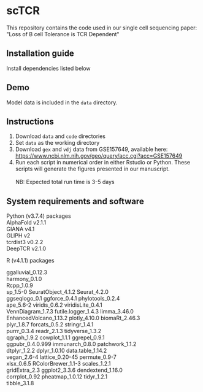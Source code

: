 # scTCR

This repository contains the code used in our single cell sequencing paper: "Loss of B cell Tolerance is TCR Dependent"

## Installation guide
Install dependencies listed below

## Demo
Model data is included in the `data` directory.

## Instructions
1. Download `data` and `code` directories
2. Set `data` as the working directory
3. Download `gex` and `vdj` data from GSE157649, available here: https://www.ncbi.nlm.nih.gov/geo/query/acc.cgi?acc=GSE157649
4. Run each script in numerical order in either Rstudio or Python.  These scripts will generate the figures presented in our manuscript.\
\
NB: Expected total run time is 3-5 days

## System requirements and software

Python (v3.7.4) packages\
AlphaFold v2.1.1\
GIANA v4.1\
GLIPH v2\
tcrdist3 v0.2.2\
DeepTCR v2.1.0


R (v4.1.1) packages

ggalluvial_0.12.3\
harmony_0.1.0\
Rcpp_1.0.9\
sp_1.5-0               SeuratObject_4.1.2     Seurat_4.2.0          
ggseqlogo_0.1          ggforce_0.4.1          phylotools_0.2.4      
ape_5.6-2              viridis_0.6.2          viridisLite_0.4.1     
VennDiagram_1.7.3      futile.logger_1.4.3    limma_3.46.0          
EnhancedVolcano_1.13.2 plotly_4.10.0          biomaRt_2.46.3        
plyr_1.8.7             forcats_0.5.2          stringr_1.4.1         
purrr_0.3.4            readr_2.1.3            tidyverse_1.3.2       
qgraph_1.9.2           cowplot_1.1.1          ggrepel_0.9.1         
ggpubr_0.4.0.999       immunarch_0.8.0        patchwork_1.1.2       
dtplyr_1.2.2           dplyr_1.0.10           data.table_1.14.2     
vegan_2.6-4            lattice_0.20-45        permute_0.9-7         
xlsx_0.6.5             RColorBrewer_1.1-3     scales_1.2.1          
gridExtra_2.3          ggplot2_3.3.6          dendextend_1.16.0     
corrplot_0.92          pheatmap_1.0.12        tidyr_1.2.1           
tibble_3.1.8     



